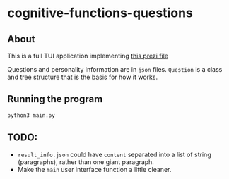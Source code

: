 # cognitive-functions-questions
## About
This is a full TUI application implementing [this prezi file](https://prezi.com/view/Sxqm08Zn2icygS2dYLWx/)

Questions and personality information are in `json` files. `Question` is a class and tree structure that 
is the basis for how it works.

## Running the program
```bash
python3 main.py
```

## TODO:
* `result_info.json` could have `content` separated into a list of string (paragraphs), rather than one giant paragraph.
* Make the `main` user interface function a little cleaner.